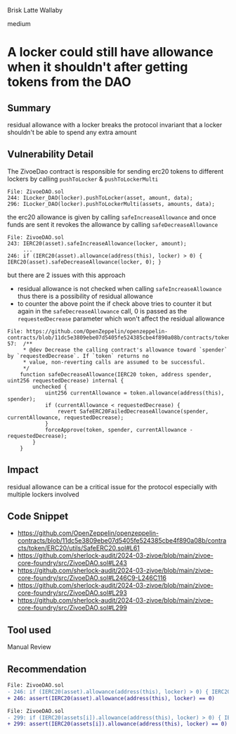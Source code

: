 Brisk Latte Wallaby

medium

# A locker could still have allowance when it shouldn't after getting tokens from the DAO

## Summary
residual allowance with a locker breaks the protocol invariant that a locker shouldn't be able to spend any extra amount
## Vulnerability Detail
The ZivoeDao contract is responsible for sending erc20 tokens to different lockers by calling `pushToLocker` & `pushToLockerMulti`

```solidity!
File: ZivoeDAO.sol
244: ILocker_DAO(locker).pushToLocker(asset, amount, data);
296: ILocker_DAO(locker).pushToLockerMulti(assets, amounts, data);
```

the erc20 allowance is given by calling `safeIncreaseAllowance` and once funds are sent it revokes the allowance by calling `safeDecreaseAllowance`

```solidity!
File: ZivoeDAO.sol
243: IERC20(asset).safeIncreaseAllowance(locker, amount);
     ...
246: if (IERC20(asset).allowance(address(this), locker) > 0) { IERC20(asset).safeDecreaseAllowance(locker, 0); }
```

but there are 2 issues with this approach
- residual allowance is not checked when calling `safeIncreaseAllowance` thus there is a possibility of residual allowance
- to counter the above point the if check above tries to counter it but again in the `safeDecreaseAllowance` call, 0 is passed as the `requestedDecrease` parameter which won't affect the residual allowance

```solidity!
File: https://github.com/OpenZeppelin/openzeppelin-contracts/blob/11dc5e3809ebe07d5405fe524385cbe4f890a08b/contracts/token/ERC20/utils/SafeERC20.sol
57:  /**
     * @dev Decrease the calling contract's allowance toward `spender` by `requestedDecrease`. If `token` returns no
     * value, non-reverting calls are assumed to be successful.
     */
    function safeDecreaseAllowance(IERC20 token, address spender, uint256 requestedDecrease) internal {
        unchecked {
            uint256 currentAllowance = token.allowance(address(this), spender);
            if (currentAllowance < requestedDecrease) {
                revert SafeERC20FailedDecreaseAllowance(spender, currentAllowance, requestedDecrease);
            }
            forceApprove(token, spender, currentAllowance - requestedDecrease);
        }
    }

```
## Impact
residual allowance can be a critical issue for the protocol especially with multiple lockers involved
## Code Snippet
- https://github.com/OpenZeppelin/openzeppelin-contracts/blob/11dc5e3809ebe07d5405fe524385cbe4f890a08b/contracts/token/ERC20/utils/SafeERC20.sol#L61
- https://github.com/sherlock-audit/2024-03-zivoe/blob/main/zivoe-core-foundry/src/ZivoeDAO.sol#L243
- https://github.com/sherlock-audit/2024-03-zivoe/blob/main/zivoe-core-foundry/src/ZivoeDAO.sol#L246C9-L246C116
- https://github.com/sherlock-audit/2024-03-zivoe/blob/main/zivoe-core-foundry/src/ZivoeDAO.sol#L293
- https://github.com/sherlock-audit/2024-03-zivoe/blob/main/zivoe-core-foundry/src/ZivoeDAO.sol#L299
## Tool used

Manual Review

## Recommendation
```diff
File: ZivoeDAO.sol
- 246: if (IERC20(asset).allowance(address(this), locker) > 0) { IERC20(asset).safeDecreaseAllowance(locker, 0); }
+ 246: assert(IERC20(asset).allowance(address(this), locker) == 0)
```

```diff
File: ZivoeDAO.sol
- 299: if (IERC20(assets[i]).allowance(address(this), locker) > 0) { IERC20(assets[i]).safeDecreaseAllowance(locker, 0); }
+ 299: assert(IERC20(assets[i]).allowance(address(this), locker) == 0)
```